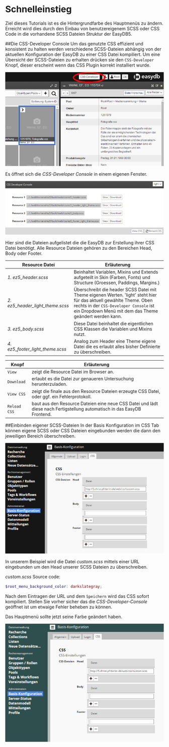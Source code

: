 # Schnelleinstieg
Ziel dieses Tutorials ist es die Hintergrundfarbe des Hauptmenüs zu ändern.
Erreicht wird dies durch den Einbau von benutzereigenem SCSS oder CSS Code in die vorhandene SCSS Dateien Struktur der EasyDB5.

##Die CSS-Developer Console
Um das genutzte CSS effizient und konsistent zu halten werden verschiedene SCSS-Dateien abhängig von der aktuellen Konfiguration der EasyDB zu einer CSS Datei kompiliert.
Um eine Übersicht der SCSS-Dateien zu erhalten drücken sie den <code class="button">CSS-Developer</code> Knopf, dieser erscheint wenn das CSS Plugin korrekt installiert wurde.

![CSS-Developer-Button](CSS-Developer-Button.png)


Es öffnet sich die *CSS-Developer Console* in einem eigenen Fenster.

![CSS-Developer-Console](CSS-Developer-Console.png)


Hier sind die Dateien aufgelistet die die EasyDB zur Erstellung ihrer CSS Datei benötigt.
Alle Resource Dateien gehören zu den Bereichen Head, Body oder Footer.

|Resource Datei|Erläuterung|
|---|---|
|*1. ez5_header.scss*|Beinhaltet Variablen, Mixins und Extends aufgeteilt in Skin (Farben, Fonts) und Structure (Groessen, Paddings, Margins.)|
|*2. ez5_header_light_theme.scss*|Überschreibt die header SCSS Datei mit Theme eigenen Werten. 'light' steht hier für das aktuell gewählte Theme. Oben rechts in der `CSS-Developer Console` ist ein Dropdown Menü mit dem das Theme geändert werden kann.|
|*3. ez5_body.scss*|Diese Datei beinhaltet die eigentlichen CSS Klassen die Variablen und Mixins nutzt.|
|*4. ez5_footer_light_theme.scss*|Analog zum Header eine Theme eigene Datei die es erlaubt alles bisher Definierte zu überschreiben.|


|Knopf|Erläuterung|
|---|---|
|<code class="button">View</code>|zeigt die Resource Datei im Browser an.|
|<code class="button">Download</code>|erlaubt es die Datei zur genaueren Untersuchung herunterzuladen.|
|<code class="button">View CSS</code>|zeigt die finale aus den Resource Dateien erzeugte CSS Datei, oder ggf. ein Fehlerprotokoll.|
|<code class="button">Reload CSS</code>|baut aus den Resource Dateien eine neue CSS Datei und lädt diese nach Fertigstellung automatisch in das EasyDB Frontend.|

##Einbinden eigener SCSS-Dateien
In der Basis Konfiguration im CSS Tab können eigene SCSS oder CSS Dateien eingebunden werden die dann den jeweiligen Bereich überschreiben.

![Basis-Konfiguration-CSS](Basis-Konfiguration-CSS.png)


In unserem Beispiel wird die Datei *custom.scss* mittels einer URL eingebunden um den Head unserer SCSS Dateien zu überschreiben.

*custom.scss* Source code:
```scss
$root_menu_background_color: darkslategray;
```

Nach dem Eintragen der URL und dem <code class="button">Speichern</code> wird das CSS sofort kompiliert.
Stellen Sie vorher sicher das die *CSS-Developer-Console* geöffnet ist um etwaige Fehler beheben zu können.

Das Hauptmenü sollte jetzt seine Farbe geändert haben.

![Basis-Konfiguration-CSS-New-Background-Color](Basis-Konfiguration-CSS-New-Background-Color.png)


